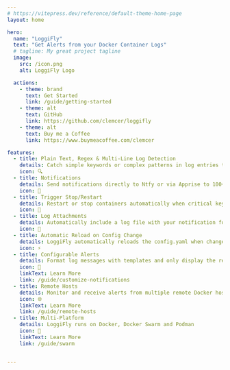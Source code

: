 ```yaml
---
# https://vitepress.dev/reference/default-theme-home-page
layout: home

hero:
  name: "LoggiFly"
  text: "Get Alerts from your Docker Container Logs"
  # tagline: My great project tagline
  image:
    src: /icon.png
    alt: LoggiFly Logo

  actions:
    - theme: brand
      text: Get Started  
      link: /guide/getting-started
    - theme: alt
      text: GitHub
      link: https://github.com/clemcer/loggifly
    - theme: alt
      text: Buy me a Coffee
      link: https://www.buymeacoffee.com/clemcer

features:
  - title: Plain Text, Regex & Multi-Line Log Detection
    details: Catch simple keywords or complex patterns in log entries that span multiple lines.
    icon: 🔍
  - title: Notifications
    details: Send notifications directly to Ntfy or via Apprise to 100+ different services (Slack, Discord, Telegram) or even to your own custom endpoint.
    icon: 🚨
  - title: Trigger Stop/Restart
    details: Restart or stop containers automatically when critical keywords appear in the logs.
    icon: 🔁
  - title: Log Attachments
    details: Automatically include a log file with your notification for better context.
    icon: 📁
  - title: Automatic Reload on Config Change
    details: LoggiFly automatically reloads the config.yaml when changes are detected.
    icon: ⚡
  - title: Configurable Alerts
    details: Format log messages with templates and only display the relevant information.
    icon: 📝
    linkText: Learn More
    link: /guide/customize-notifications
  - title: Remote Hosts
    details: Monitor and receive alerts from multiple remote Docker hosts.
    icon: 🌐
    linkText: Learn More
    link: /guide/remote-hosts
  - title: Multi-Platform
    details: LoggiFly runs on Docker, Docker Swarm and Podman
    icon: 🐳
    linkText: Learn More
    link: /guide/swarm


---
```


